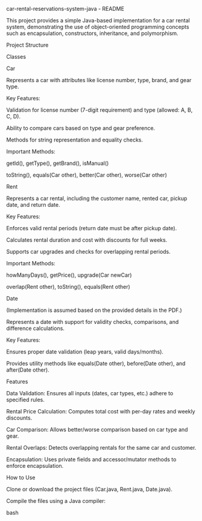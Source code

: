 car-rental-reservations-system-java - README

This project provides a simple Java-based implementation for a car rental system, demonstrating the use of object-oriented programming concepts such as encapsulation, constructors, inheritance, and polymorphism.

Project Structure

Classes

Car

Represents a car with attributes like license number, type, brand, and gear type.

Key Features:

Validation for license number (7-digit requirement) and type (allowed: A, B, C, D).

Ability to compare cars based on type and gear preference.

Methods for string representation and equality checks.

Important Methods:

getId(), getType(), getBrand(), isManual()

toString(), equals(Car other), better(Car other), worse(Car other)

Rent

Represents a car rental, including the customer name, rented car, pickup date, and return date.

Key Features:

Enforces valid rental periods (return date must be after pickup date).

Calculates rental duration and cost with discounts for full weeks.

Supports car upgrades and checks for overlapping rental periods.

Important Methods:

howManyDays(), getPrice(), upgrade(Car newCar)

overlap(Rent other), toString(), equals(Rent other)

Date

(Implementation is assumed based on the provided details in the PDF.)

Represents a date with support for validity checks, comparisons, and difference calculations.

Key Features:

Ensures proper date validation (leap years, valid days/months).

Provides utility methods like equals(Date other), before(Date other), and after(Date other).

Features

Data Validation: Ensures all inputs (dates, car types, etc.) adhere to specified rules.

Rental Price Calculation: Computes total cost with per-day rates and weekly discounts.

Car Comparison: Allows better/worse comparison based on car type and gear.

Rental Overlaps: Detects overlapping rentals for the same car and customer.

Encapsulation: Uses private fields and accessor/mutator methods to enforce encapsulation.

How to Use

Clone or download the project files (Car.java, Rent.java, Date.java).

Compile the files using a Java compiler:

bash


